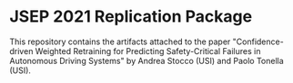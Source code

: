 # JSEP 2021 Replication Package

This repository contains the artifacts attached to the paper "Confidence-driven Weighted Retraining for Predicting Safety-Critical Failures in Autonomous Driving Systems" by Andrea Stocco (USI) and Paolo Tonella (USI).

